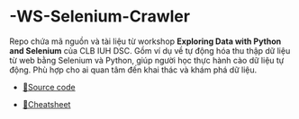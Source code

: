 # -WS-Selenium-Crawler

Repo chứa mã nguồn và tài liệu từ workshop **Exploring Data with Python and Selenium** của CLB IUH DSC. Gồm ví dụ về tự động hóa thu
thập dữ liệu từ web bằng Selenium và Python, giúp người học thực hành cào dữ liệu tự động. Phù
hợp cho ai quan tâm đến khai thác và khám phá dữ liệu.


- [🔗Source code](colab_crawler.ipynb)

- [🔗Cheatsheet](Cheatsheet.md)



